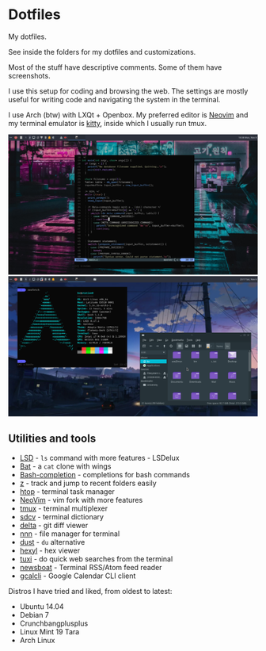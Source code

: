 # Dotfiles

My dotfiles.

See inside the folders for my dotfiles and customizations.

Most of the stuff have descriptive comments. Some of them have screenshots.

I use this setup for coding and browsing the web. The settings are mostly useful for writing code and navigating the system in the terminal.

I use Arch (btw) with LXQt + Openbox. My preferred editor is [Neovim](https://github.com/bihanviranga/dotfiles/tree/master/vim) and my terminal emulator is [kitty](https://github.com/bihanviranga/dotfiles/tree/master/terminal), inside which I usually run tmux.

![image1](images/378a58b-2.png)
![image2](images/378a58b.png)

## Utilities and tools
- [LSD](https://github.com/Peltoche/lsd) - `ls` command with more features - LSDelux
- [Bat](https://github.com/sharkdp/bat) - a `cat` clone with wings
- [Bash-completion](https://github.com/scop/bash-completion) - completions for bash commands
- [z](https://github.com/rupa/z) - track and jump to recent folders easily
- [htop](https://hisham.hm/htop/) - terminal task manager
- [NeoVim](https://neovim.io) - vim fork with more features
- [tmux](https://github.com/tmux/tmux/wiki) - terminal multiplexer
- [sdcv](http://dushistov.github.io/sdcv/) - terminal dictionary
- [delta](https://github.com/dandavison/delta) - git diff viewer
- [nnn](https://github.com/jarun/nnn) - file manager for terminal
- [dust](https://github.com/bootandy/dust) - `du` alternative
- [hexyl](https://github.com/sharkdp/hexyl) - hex viewer
- [tuxi](https://github.com/Bugswriter/tuxi) - do quick web searches from the terminal
- [newsboat](https://newsboat.org/) - Terminal RSS/Atom feed reader
- [gcalcli](https://github.com/insanum/gcalcli/) - Google Calendar CLI client

Distros I have tried and liked, from oldest to latest:
- Ubuntu 14.04
- Debian 7
- Crunchbangplusplus
- Linux Mint 19 Tara
- Arch Linux
